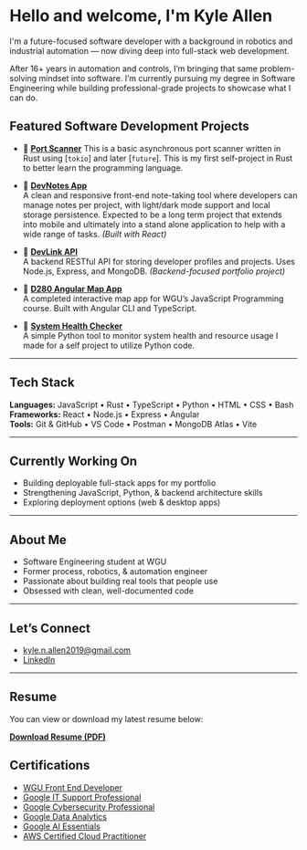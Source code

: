 # Hello and welcome, I'm Kyle Allen

I'm a future-focused software developer with a background in robotics and industrial automation — now diving deep into full-stack web development.

After 16+ years in automation and controls, I’m bringing that same problem-solving mindset into software. I’m currently pursuing my degree in Software Engineering while building professional-grade projects to showcase what I can do.

## Featured Software Development Projects

- 🔹 [**Port Scanner**](https://github.com/kyle-allen2006/port_scanner)
  This is a basic asynchronous port scanner written in Rust using [`tokio`] and later [`future`]. This is my first self-project in Rust to better learn the programming language.
  
- 🔹 [**DevNotes App**](https://github.com/kyle-allen2006/devnotes-app)  
  A clean and responsive front-end note-taking tool where developers can manage notes per project, with light/dark mode support and local storage persistence. Expected to be a long term project that extends into mobile and ultimately into a stand alone application to help with a wide range of tasks. *(Built with React)*

- 🔹 [**DevLink API**](https://github.com/kyle-allen2006/devlink-api)  
  A backend RESTful API for storing developer profiles and projects. Uses Node.js, Express, and MongoDB. *(Backend-focused portfolio project)*

- 🔹 [**D280 Angular Map App**](https://github.com/kyle-allen2006/d280-javascript-programming-angular)  
  A completed interactive map app for WGU’s JavaScript Programming course. Built with Angular CLI and TypeScript.

- 🔹 [**System Health Checker**](https://github.com/Kyle-Allen2006/sys-health-checker)  
  A simple Python tool to monitor system health and resource usage I made for a self project to utilize Python code.

---

## Tech Stack

**Languages:** JavaScript • Rust • TypeScript • Python • HTML • CSS • Bash  
**Frameworks:** React • Node.js • Express • Angular  
**Tools:** Git & GitHub • VS Code • Postman • MongoDB Atlas • Vite

---

## Currently Working On

- Building deployable full-stack apps for my portfolio  
- Strengthening JavaScript, Python, & backend architecture skills  
- Exploring deployment options (web & desktop apps)

---

## About Me

-  Software Engineering student at WGU  
-  Former process, robotics, & automation engineer  
-  Passionate about building real tools that people use  
-  Obsessed with clean, well-documented code

---

##  Let’s Connect

-  kyle.n.allen2019@gmail.com  
-  [LinkedIn](https://www.linkedin.com/in/kyle-allen-255547bb)

---

##  Resume

You can view or download my latest resume below:

 [**Download Resume (PDF)**](./Kyle_Allen_Resume.pdf)


##  Certifications

- [WGU Front End Developer](https://badgr.com/public/assertions/SOFG8gGgS_2sU7PCCNbg1Q?identity__email=kall700%40wgu.edu)
- [Google IT Support Professional](https://coursera.org/share/cb571974a331b79f667836c48eeee320f)  
- [Google Cybersecurity Professional](https://coursera.org/share/6c48cdad8d66f6e9ccf2384f7b4612b3)  
- [Google Data Analytics](https://coursera.org/share/6861f8c8576c1384f88f4488ea7a396d)  
- [Google AI Essentials](https://coursera.org/share/ff0b979813b9bf7c6a4f87453266bb22)  
- [AWS Certified Cloud Practitioner](https://coursera.org/share/5f9b9c87b0a84c99bcb758548c4d1ba)
